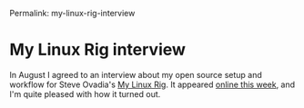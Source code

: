 Permalink: my-linux-rig-interview

# My Linux Rig interview

In August I agreed to an interview about my open source setup and workflow for Steve Ovadia's [My Linux Rig](http://www.mylinuxrig.com/). It appeared [online this week](http://www.mylinuxrig.com/post/62815623115/the-linux-setup-bryan-behrenshausen-academic), and I'm quite pleased with how it turned out.
